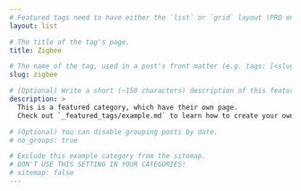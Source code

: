 ```yaml
---
# Featured tags need to have either the `list` or `grid` layout (PRO only).
layout: list

# The title of the tag's page.
title: Zigbee

# The name of the tag, used in a post's front matter (e.g. tags: [<slug>]).
slug: zigbee

# (Optional) Write a short (~150 characters) description of this featured tag.
description: >
  This is a featured category, which have their own page.
  Check out `_featured_tags/example.md` to learn how to create your own.

# (Optional) You can disable grouping posts by date.
# no_groups: true

# Exclude this example category from the sitemap.
# DON'T USE THIS SETTING IN YOUR CATEGORIES!
# sitemap: false
---
```

